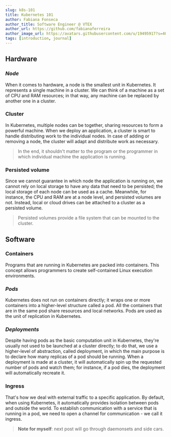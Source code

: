 ```yaml
---
slug: k8s-101
title: Kubernetes 101
author: Fabiana Fonseca
author_title: Software Engineer @ VTEX
author_url: https://github.com/fabianaferreira
author_image_url: https://avatars.githubusercontent.com/u/19495917?s=400&u=302696fe63b0bceec347a6b90dd42bddcea1cf43&v=4
tags: [introduction, journal]
---
```


## Hardware
### _Node_
When it comes to hardware, a node is the smallest unit in Kubernetes. It represents a single machine in a cluster. We can think of a machine as a set of CPU and RAM resources; in that way, any machine can be replaced by another one in a cluster.

### Cluster
In Kubernetes, multiple nodes can be together, sharing resources to form a powerful machine. When we deploy an application, a cluster is smart to handle distributing work to the individual nodes. In case of adding or removing a node, the cluster will adapt and distribute work as necessary.

> In the end, it shouldn't matter to the program or the programmer in which individual machine the application is running.

### Persisted volume
Since we cannot guarantee in which node the application is running on, we cannot rely on local storage to have any data that need to be persisted; the local storage of each node can be used as a cache. Meanwhile, for instance, the CPU and RAM are at a node level, and persisted volumes are not. Instead, local or cloud drives can be attached to a cluster as a persisted volume.

> Persisted volumes provide a file system that can be mounted to the cluster.

## Software
### Containers
Programs that are running in Kubernetes are packed into containers. This concept allows programmers to create self-contained Linux execution environments. 

### _Pods_
Kubernetes does not run on containers directly; it wraps one or more containers into a higher-level structure called a pod. All the containers that are in the same pod share resources and local networks. Pods are used as the unit of replication in Kubernetes.

### _Deployments_
Despite having pods as the basic computation unit in Kubernetes, they're usually not used to be launched at a cluster directly; to do that, we use a higher-level of abstraction, called deployment, in which the main purpose is to declare how many replicas of a pod should be running. When a deployment is made at a cluster, it will automatically spin up the requested number of pods and watch them; for instance, if a pod dies, the deployment will automatically recreate it. 

### Ingress
That's how we deal with external traffic to a specific application. By default, when using Kubernetes, it automatically provides isolation between pods and outside the world. To establish communication with a service that is running in a pod, we need to open a channel for communication - we call it ingress.

> **Note for myself**: next post will go through daemonsets and side cars. 